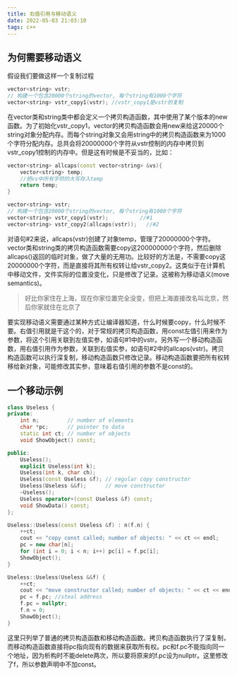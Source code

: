 ```yaml
---
title: 右值引用与移动语义
date: 2022-05-03 21:03:10
tags: c++
---
```


## 为何需要移动语义

假设我们要做这样一个复制过程

```c++
vector<string> vstr;
// 构建一个包含20000个string的vector, 每个string有1000个字符
vector<string> vstr_copy1(vstr); //vstr_copy1是vstr的复制
```

在vector类和string类中都会定义一个拷贝构造函数，其中使用了某个版本的new函数。为了初始化vstr_copy1，vector<string>的拷贝构造函数会用new来给这20000个string对象分配内存。而每个string对象又会用string中的拷贝构造函数来为1000个字符分配内存。总共会将20000000个字符从vstr控制的内存中拷贝到vstr_copy1控制的内存中。但是这有时候是不妥当的，比如：

```c++
vector<string> allcaps(const vector<string> &vs){
    vector<string> temp;
    //把vs中所有字符的大写存入temp
    return temp;
}

vector<string> vstr;
// 构建一个包含20000个string的vector, 每个string有1000个字符
vector<string> vstr_copy1(vstr);          //#1
vector<string> vstr_copy2(allcaps(vstr));	//#2
```

对语句#2来说，allcaps(vstr)创建了对象temp，管理了20000000个字符。vector类和string类的拷贝构造函数需要copy这200000000个字符，然后删除allcaps()返回的临时对象，做了大量的无用功。比较好的方法是，不需要copy这20000000个字符，而是直接将其所有权转让给vstr_copy2。这类似于在计算机中移动文件，文件实际的位置没变化，只是修改了记录。这被称为移动语义(move semantics)。

> 好比你家住在上海，现在你家位置完全没变，但把上海直接改名叫北京，然后你家就住在北京了

要实现移动语义需要通过某种方式让编译器知道，什么时候要copy，什么时候不要。右值引用就是干这个的，对于常规的拷贝构造函数，用const左值引用来作为参数，将这个引用关联到左值实参，如语句#1中的vstr。另外写一个移动构造函数，用右值引用作为参数，关联到右值实参，如语句#2中的allcaps(vstr)。拷贝构造函数可以执行深复制，移动构造函数只修改记录。移动构造函数要把所有权转移给新对象，可能修改其实参，意味着右值引用的参数不是const的。

## 一个移动示例

```c++
class Useless {
private:
    int n;         // number of elements
    char *pc;      // pointer to data
    static int ct; // number of objects
    void ShowObject() const;

public:
    Useless();
    explicit Useless(int k);
    Useless(int k, char ch);
    Useless(const Useless &f); // regular copy constructor
    Useless(Useless &&f);      // move constructor
    ~Useless();
    Useless operator+(const Useless &f) const;
    void ShowData() const;
};

Useless::Useless(const Useless &f) : n(f.n) {
    ++ct;
    cout << "copy const called; number of objects: " << ct << endl;
    pc = new char[n];
    for (int i = 0; i < n; i++) pc[i] = f.pc[i];
    ShowObject();
}

Useless::Useless(Useless &&f) {
    ++ct;
    cout << "move constructor called; number of objects: " << ct << endl;
    pc = f.pc; //steal address
    f.pc = nullptr;
    f.n = 0;
    ShowObject();
}
```

这里只列举了普通的拷贝构造函数和移动构造函数。拷贝构造函数执行了深复制，而移动构造函数直接将pc指向现有的数据来获取所有权。pc和f.pc不能指向同一个地址，因为析构时不能delete两次，所以要将原来的f.pc设为nullptr。这里修改了f，所以参数声明中不加const。



















